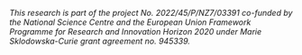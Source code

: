 

*This research is part of the project No. 2022/45/P/NZ7/03391 co-funded by the National Science Centre and the European Union Framework Programme for Research and Innovation Horizon 2020 under Marie Sklodowska-Curie grant agreement no. 945339.*
